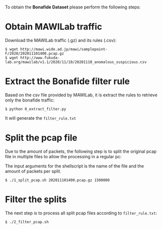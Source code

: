 To obtain the **Bonafide Dataset** please perform the following steps:


# Obtain MAWILab traffic
Download the MAWILab traffic (.gz) and its rules (.csv):

```
$ wget http://mawi.wide.ad.jp/mawi/samplepoint-F/2020/202011101400.pcap.gz
$ wget http://www.fukuda-lab.org/mawilab/v1.1/2020/11/10/20201110_anomalous_suspicious.csv
```

# Extract the Bonafide filter rule
Based on the csv file provided by MAWILab, it is extract the rules to retrieve only the bonafide traffic:

```
$ python 0_extract_filter.py
```

It will generate the ```filter_rule.txt```

# Split the pcap file
Due to the amount of packets, the following step is to split the original pcap file in multiple files to allow the processing in a regular pc:

The input arguments for the shellscript is the name of the file and the amount of packets per split.

```
$ ./1_split_pcap.sh 202011101400.pcap.gz 1500000
```

# Filter the splits

The next step is to process all split pcap files according to ```filter_rule.txt```:

```
$ ./2_filter_pcap.sh
```


